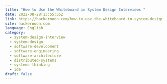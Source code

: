 ```yaml
---
title: "How to Use the Whiteboard in System Design Interviews "
date: 2022-08-28T13:55:55Z
link: https://hackernoon.com/how-to-use-the-whiteboard-in-system-design-interviews?source=rss&utm_medium=RSS&utm_source=news.12bit.vn
site: hackernoon.com
language: English
category:
  - system-design-interview
  - system-design
  - software-development
  - software-engineering
  - software-architecture
  - distributed-systems
  - systems-thinking
  - ide
draft: false
---
```

